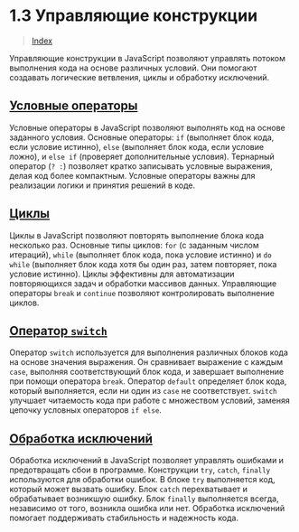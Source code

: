 # **1.3 Управляющие конструкции**

> [Index](./0%20Index.md)

Управляющие конструкции в JavaScript позволяют управлять потоком выполнения кода на основе различных условий. Они помогают создавать логические ветвления, циклы и обработку исключений.

## [Условные операторы](./1.3.1%20Условные%20операторы.md)

Условные операторы в JavaScript позволяют выполнять код на основе заданного условия. Основные операторы: `if` (выполняет блок кода, если условие истинно), `else` (выполняет блок кода, если условие ложно), и `else if` (проверяет дополнительные условия). Тернарный оператор (`? :`) позволяет кратко записывать условные выражения, делая код более компактным. Условные операторы важны для реализации логики и принятия решений в коде.

## [Циклы](./1.3.2%20Циклы.md)

Циклы в JavaScript позволяют повторять выполнение блока кода несколько раз. Основные типы циклов: `for` (с заданным числом итераций), `while` (выполняет блок кода, пока условие истинно) и `do while` (выполняет блок кода хотя бы один раз, затем повторяет, пока условие истинно). Циклы эффективны для автоматизации повторяющихся задач и обработки массивов данных. Управляющие операторы `break` и `continue` позволяют контролировать выполнение циклов.

## [Оператор `switch`](./1.3.3%20Оператор%20switch.md)

Оператор `switch` используется для выполнения различных блоков кода на основе значения выражения. Он сравнивает выражение с каждым `case`, выполняя соответствующий блок кода, и завершает выполнение при помощи оператора `break`. Оператор `default` определяет блок кода, который выполняется, если ни один из `case` не соответствует. `switch` улучшает читаемость кода при работе с множеством условий, заменяя цепочку условных операторов `if else`.

## [Обработка исключений](./1.3.4%20Обработка%20исключений.md)

Обработка исключений в JavaScript позволяет управлять ошибками и предотвращать сбои в программе. Конструкции `try`, `catch`, `finally` используются для обработки ошибок. В блоке `try` выполняется код, который может вызвать ошибку. Блок `catch` перехватывает и обрабатывает возникшую ошибку. Блок `finally` выполняется всегда, независимо от того, возникла ошибка или нет. Обработка исключений помогает поддерживать стабильность и надежность кода.
